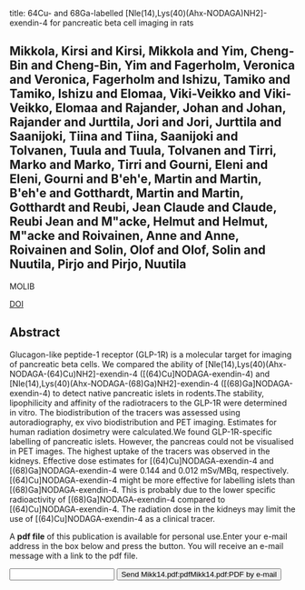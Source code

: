 title: 64Cu- and 68Ga-labelled [Nle(14),Lys(40)(Ahx-NODAGA)NH2]-exendin-4 for pancreatic beta cell imaging in rats

## Mikkola, Kirsi and Kirsi, Mikkola and Yim, Cheng-Bin and Cheng-Bin, Yim and Fagerholm, Veronica and Veronica, Fagerholm and Ishizu, Tamiko and Tamiko, Ishizu and Elomaa, Viki-Veikko and Viki-Veikko, Elomaa and Rajander, Johan and Johan, Rajander and Jurttila, Jori and Jori, Jurttila and Saanijoki, Tiina and Tiina, Saanijoki and Tolvanen, Tuula and Tuula, Tolvanen and Tirri, Marko and Marko, Tirri and Gourni, Eleni and Eleni, Gourni and B'eh'e, Martin and Martin, B'eh'e and Gotthardt, Martin and Martin, Gotthardt and Reubi, Jean Claude and Claude, Reubi Jean and M"acke, Helmut and Helmut, M"acke and Roivainen, Anne and Anne, Roivainen and Solin, Olof and Olof, Solin and Nuutila, Pirjo and Pirjo, Nuutila
MOLIB

<a href="https://doi.org/10.1007/s11307-013-0691-2">DOI</a>

## Abstract
Glucagon-like peptide-1 receptor (GLP-1R) is a molecular target for imaging of pancreatic beta cells. We compared the ability of [Nle(14),Lys(40)(Ahx-NODAGA-(64)Cu)NH2]-exendin-4 ([(64)Cu]NODAGA-exendin-4) and [Nle(14),Lys(40)(Ahx-NODAGA-(68)Ga)NH2]-exendin-4 ([(68)Ga]NODAGA-exendin-4) to detect native pancreatic islets in rodents.The stability, lipophilicity and affinity of the radiotracers to the GLP-1R were determined in vitro. The biodistribution of the tracers was assessed using autoradiography, ex vivo biodistribution and PET imaging. Estimates for human radiation dosimetry were calculated.We found GLP-1R-specific labelling of pancreatic islets. However, the pancreas could not be visualised in PET images. The highest uptake of the tracers was observed in the kidneys. Effective dose estimates for [(64)Cu]NODAGA-exendin-4 and [(68)Ga]NODAGA-exendin-4 were 0.144 and 0.012 mSv/MBq, respectively.[(64)Cu]NODAGA-exendin-4 might be more effective for labelling islets than [(68)Ga]NODAGA-exendin-4. This is probably due to the lower specific radioactivity of [(68)Ga]NODAGA-exendin-4 compared to [(64)Cu]NODAGA-exendin-4. The radiation dose in the kidneys may limit the use of [(64)Cu]NODAGA-exendin-4 as a clinical tracer.

A <b>pdf file</b> of this publication is available for personal use.Enter your e-mail address in the box below and press the button. You will receive an e-mail message with a link to the pdf file.
<form action="sender.php">  <input type="text" name="email">  <input type="submit" value="Send Mikk14.pdf:pdfMikk14.pdf:PDF by e-mail"></form>